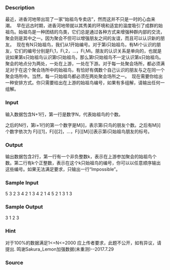 
### Description
最近，进香河地带出现了一家“始祖鸟专卖店”，然而这并不只是一时的心血来潮。 
早在远古时期，进香河地带就以其秀美的环境和适宜的温度吸引了成群的始祖鸟。始祖鸟是一种团结的鸟类，它们总是通过各种方式来增强种群内部的交流，聚会则是其中之一。因为聚会不但可以增强朋友之间的友谊，而且可以认识新的朋友。 
现在有N只始祖鸟，我们从1开始编号。对于第i只始祖鸟，有Mi个认识的朋友，它们的编号分别是Fi,1，Fi,2，…，Fi,Mi。朋友的认识关系是单向的，也就是说如果第s只始祖鸟认识第t只始祖鸟，那么第t只始祖鸟不一定认识第s只始祖鸟。 
聚会的地点分为两处，一处在上游，一处在下游。对于每一处聚会场所，都必须满足对于在这个聚会场所中的始祖鸟，有恰好有偶数个自己认识的朋友与之在同一个聚会场所中。当然，每一只始祖鸟都必须在两处聚会场所之一。 
现在需要你给出一种安排方式。你只需要给出在上游的始祖鸟编号，如果有多组解，请输出任何一组解。 


### Input
输入数据包含N+1行，第一行是数字N，代表始祖鸟的个数。 

之后的N行，第i+1行的第一个数字是M[i]，表示第i只鸟的朋友个数。之后有M[i]个数字依次为
F[i][1]，F[i][2]，…，F[i][M[i]]表示第i只始祖鸟朋友的标号。 



### Output
输出数据包含2行，第一行有一个非负整数k，表示在上游参加聚会的始祖鸟个数。第二行有k个正整数，表示在这个k只始祖鸟的编号，你可以以任意顺序输出这些编号。如果无法满足要求，只输出一行“Impossible”。 


### Sample Input
5
3 2 3 4
2 1 3
4 2 1 4 5
2 1 3
1 3
### Sample Output
3
1 2 3
### Hint
对于100%的数据满足1<=N<=2000
应上传者要求，此题不公开，如有异议，请提出.
鸣谢Sakura_Lemon加强数据(未重测)--2017.7.29

### Source

